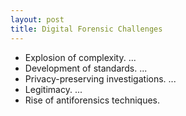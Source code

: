 ```yaml
---
layout: post
title: Digital Forensic Challenges
---
```


- Explosion of complexity. ...
- Development of standards. ...
- Privacy-preserving investigations. ...
- Legitimacy. ...
- Rise of antiforensics techniques.
